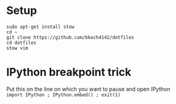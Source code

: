 # Setup 
```
sudo apt-get install stow
cd ~
git clone https://github.com/bkoch4142/dotfiles
cd dotfiles
stow vim 
```

# IPython breakpoint trick
Put this on the line on which you want to pause and open IPython  
`import IPython ; IPython.embed() ; exit(1)`
